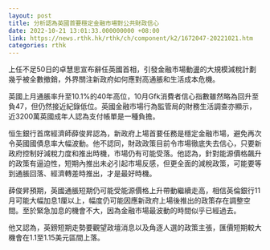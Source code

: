 ```yaml
---
layout: post
title: 分析認為英國首要穩定金融市場對公共財政信心
date: 2022-10-21 13:01:33.000000000 +08:00
link: https://news.rthk.hk/rthk/ch/component/k2/1672047-20221021.htm
categories: rthk
---
```


上任不足50日的卓慧思宣布辭任英國首相，引發金融市場動盪的大規模減稅計劃幾乎被全數撤銷，外界關注新政府如何應對高通脹和生活成本危機。

英國上月通脹率升至10.1%的40年高位，10月Gfk消費者信心指數雖然略為回升至負47，但仍然接近紀錄低位。英國金融市場行為監管局的財務生活調查亦顯示，近3200萬英國成年人認為支付帳單是一種負擔。

恒生銀行首席經濟師薛俊昇認為，新政府上場首要任務是穩定金融市場，避免再次令英國國債息率大幅波動。他不認同，財政政策目前令市場徹底失去信心，只要新政府控制好減稅力度和推出時機，市場仍有可能受落。他認為，針對能源價格飆升的政策有逼迫性，短期內推出未必引起市場反感，但更全面的減稅政策，可能要等到通脹回落、經濟轉差時推出，才是最好時機。

薛俊昇預期，英國通脹短期仍可能受能源價格上升帶動繼續走高，相信英倫銀行11月可能大幅加息1厘以上，幅度仍可能因應新政府上場後推出的政策存在調整空間。至於緊急加息的機會不大，因為金融市場最波動的時間似乎已經過去。

他又認為，英鎊短期走勢要觀望政壇消息以及角逐人選的政策主張，匯價短期較大機會在1.1至1.15美元區間上落。
